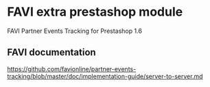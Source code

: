 # FAVI extra prestashop module
FAVI Partner Events Tracking for Prestashop 1.6

## FAVI documentation
https://github.com/favionline/partner-events-tracking/blob/master/doc/implementation-guide/server-to-server.md